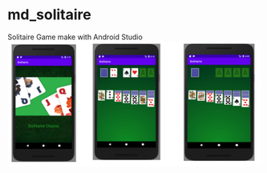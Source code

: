 # md_solitaire
 Solitaire Game make with Android Studio
![alt text](https://raw.githubusercontent.com/gazi-dis/md_solitaire/main/screen_shot.png)
